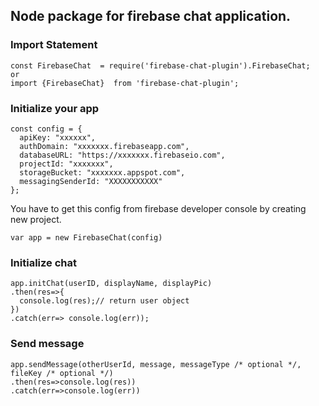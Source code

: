 ## Node package for firebase chat application.


### Import Statement

```
const FirebaseChat  = require('firebase-chat-plugin').FirebaseChat;
or
import {FirebaseChat}  from 'firebase-chat-plugin';
```


### Initialize your app
```
const config = {
  apiKey: "xxxxxx",
  authDomain: "xxxxxxx.firebaseapp.com",
  databaseURL: "https://xxxxxxx.firebaseio.com",
  projectId: "xxxxxxx",
  storageBucket: "xxxxxxx.appspot.com",
  messagingSenderId: "XXXXXXXXXXX"
};
```

You have to get this config from firebase developer console by creating new project.

```
var app = new FirebaseChat(config)
```

### Initialize chat
```
app.initChat(userID, displayName, displayPic)
.then(res=>{
  console.log(res);// return user object
})
.catch(err=> console.log(err));
```

### Send message
```
app.sendMessage(otherUserId, message, messageType /* optional */, fileKey /* optional */)
.then(res=>console.log(res))
.catch(err=>console.log(err))
```